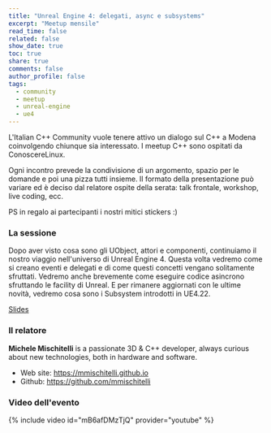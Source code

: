 ```yaml
---
title: "Unreal Engine 4: delegati, async e subsystems"
excerpt: "Meetup mensile"
read_time: false
related: false
show_date: true
toc: true
share: true
comments: false
author_profile: false
tags:
  - community
  - meetup
  - unreal-engine
  - ue4
---
```


L'Italian C++ Community vuole tenere attivo un dialogo sul C++ a Modena coinvolgendo chiunque sia interessato. I meetup C++ sono ospitati da ConoscereLinux.

Ogni incontro prevede la condivisione di un argomento, spazio per le domande e poi una pizza tutti insieme.
Il formato della presentazione può variare ed è deciso dal relatore ospite della serata: talk frontale, workshop, live coding, ecc.

PS in regalo ai partecipanti i nostri mitici stickers :)

### La sessione

Dopo aver visto cosa sono gli UObject, attori e componenti, continuiamo il nostro viaggio nell'universo di Unreal Engine 4. Questa volta vedremo come si creano eventi e delegati e di come questi concetti vengano solitamente sfruttati. Vedremo anche brevemente come eseguire codice asincrono sfruttando le facility di Unreal. E per rimanere aggiornati con le ultime novità, vedremo cosa sono i Subsystem introdotti in UE4.22.

[Slides](https://conoscerelinux.org/wp-content/uploads/2019/11/Mischitelli-Slides-Nov2019.pdf)

### Il relatore

**Michele Mischitelli** is a passionate 3D & C++ developer, always curious about new technologies, both in hardware and software.

* Web site: https://mmischitelli.github.io
* Github: https://github.com/mmischitelli

### Video dell'evento

{% include video id="mB6afDMzTjQ" provider="youtube" %}